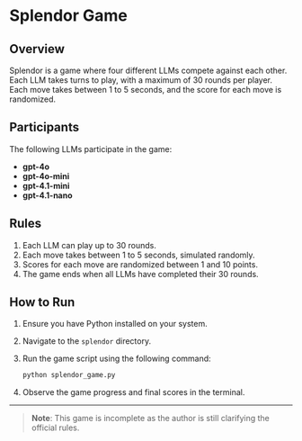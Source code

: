 # Splendor Game

## Overview
Splendor is a game where four different LLMs compete against each other. Each LLM takes turns to play, with a maximum of 30 rounds per player. Each move takes between 1 to 5 seconds, and the score for each move is randomized.

## Participants
The following LLMs participate in the game:
- **gpt-4o**
- **gpt-4o-mini**
- **gpt-4.1-mini**
- **gpt-4.1-nano**

## Rules
1. Each LLM can play up to 30 rounds.
2. Each move takes between 1 to 5 seconds, simulated randomly.
3. Scores for each move are randomized between 1 and 10 points.
4. The game ends when all LLMs have completed their 30 rounds.

## How to Run
1. Ensure you have Python installed on your system.
2. Navigate to the `splendor` directory.
3. Run the game script using the following command:

   ```bash
   python splendor_game.py
   ```

4. Observe the game progress and final scores in the terminal.

---

> **Note**: This game is incomplete as the author is still clarifying the official rules.
